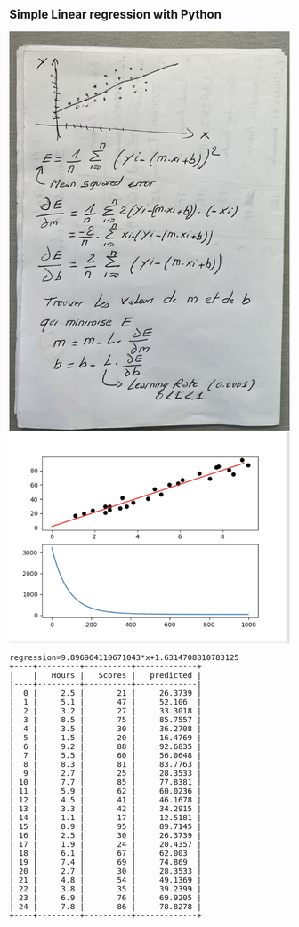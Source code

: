 <h2>Simple Linear regression with Python</h2>
<img src="captures/IMG-0777.jpg">
<img src="captures/plot.png">
<pre>
regression=9.896964110671043*x+1.6314708810783125
+----+---------+----------+-------------+
|    |   Hours |   Scores |   predicted |
|----+---------+----------+-------------|
|  0 |     2.5 |       21 |     26.3739 |
|  1 |     5.1 |       47 |     52.106  |
|  2 |     3.2 |       27 |     33.3018 |
|  3 |     8.5 |       75 |     85.7557 |
|  4 |     3.5 |       30 |     36.2708 |
|  5 |     1.5 |       20 |     16.4769 |
|  6 |     9.2 |       88 |     92.6835 |
|  7 |     5.5 |       60 |     56.0648 |
|  8 |     8.3 |       81 |     83.7763 |
|  9 |     2.7 |       25 |     28.3533 |
| 10 |     7.7 |       85 |     77.8381 |
| 11 |     5.9 |       62 |     60.0236 |
| 12 |     4.5 |       41 |     46.1678 |
| 13 |     3.3 |       42 |     34.2915 |
| 14 |     1.1 |       17 |     12.5181 |
| 15 |     8.9 |       95 |     89.7145 |
| 16 |     2.5 |       30 |     26.3739 |
| 17 |     1.9 |       24 |     20.4357 |
| 18 |     6.1 |       67 |     62.003  |
| 19 |     7.4 |       69 |     74.869  |
| 20 |     2.7 |       30 |     28.3533 |
| 21 |     4.8 |       54 |     49.1369 |
| 22 |     3.8 |       35 |     39.2399 |
| 23 |     6.9 |       76 |     69.9205 |
| 24 |     7.8 |       86 |     78.8278 |
+----+---------+----------+-------------+
</pre>